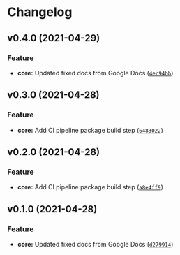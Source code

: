 # Changelog

<!--next-version-placeholder-->

## v0.4.0 (2021-04-29)
### Feature
* **core:** Updated fixed docs from Google Docs ([`4ec94bb`](https://github.com/Maarten-s1991/testcicd/commit/4ec94bbed4788bd79c3389289de8d0b82931799a))

## v0.3.0 (2021-04-28)
### Feature
* **core:** Add CI pipeline package build step ([`6483022`](https://github.com/Maarten-s1991/testcicd/commit/64830221ddec7c227be7688aacca0716d0c511a7))

## v0.2.0 (2021-04-28)
### Feature
* **core:** Add CI pipeline package build step ([`a8e4ff9`](https://github.com/Maarten-s1991/testcicd/commit/a8e4ff9d7f701af776326c97221971b7fdf1f913))

## v0.1.0 (2021-04-28)
### Feature
* **core:** Updated fixed docs from Google Docs ([`d279914`](https://github.com/Maarten-s1991/testcicd/commit/d279914ee9d639078911ecdcf1e21e04c9fb3fea))
